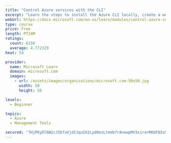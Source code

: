 ```yaml
---
title: "Control Azure services with the CLI"
excerpt: "Learn the steps to install the Azure CLI locally, create a website, and manage Azure resources using the CLI."
webUrl: https://docs.microsoft.com/en-us/learn/modules/control-azure-services-with-cli/
type: course
price: Free
length: PT34M
ratings:
  count: 6158
  average: 4.772329
heat: 54

provider:
  name: Microsoft Learn
  domain: microsoft.com
  images:
    - url: /assets/images/organizations/microsoft.com-50x50.jpg
      width: 50
      height: 50

levels:
  - Beginner

topics:
  - Azure
  - Management Tools

secured: "7HjPKyDl6W2cJ5bfuVjdIJqu5X2Lyd0ezLtemb7rAnowpMV3xira+RKUFQIu5cDuQYND/oMDy4AjZ4eRlDLDh3iqVuaxcnCGWRC9NeFwI8wozJPaZKVKYiHU6QMoXInTymli9hzMiW84JC89fUo5tEqpgpKIrDV6QLLj+VTU4q+kq+SSskSI6qYBJcAevLYngdtr39zZiwg1MCHMXO6GTt0ZaVjZvkSiRrefnShlwYlFUx7xMhcOHCHb6xo1CkBV3i/g3pwNKsyFJ75YSBonUSJoSjs/nXp8mEaP9oYqqZG96XWymhAQRCgDrMQ0CPsDlEAZgI/utAWdxW0vKR1AGjT/sBKfu0g2pY8VNyIEWjDPNEYUbwUAiu8cuGV4FiGtbAlsznp+YUi/2hEO531XbiROWoa5ywKJSxAIMwPFjBY=;Qmo1rQi9cndh/V50Ydo0+g=="
---
```


